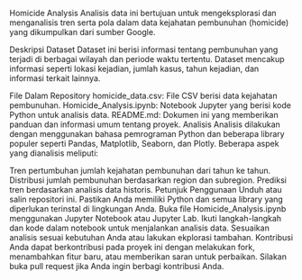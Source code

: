 Homicide Analysis
Analisis data ini bertujuan untuk mengeksplorasi dan menganalisis tren serta pola dalam data kejahatan pembunuhan (homicide) yang dikumpulkan dari sumber Google.

Deskripsi Dataset
Dataset ini berisi informasi tentang pembunuhan yang terjadi di berbagai wilayah dan periode waktu tertentu. Dataset mencakup informasi seperti lokasi kejadian, jumlah kasus, tahun kejadian, dan informasi terkait lainnya.

File Dalam Repository
homicide_data.csv: File CSV berisi data kejahatan pembunuhan.
Homicide_Analysis.ipynb: Notebook Jupyter yang berisi kode Python untuk analisis data.
README.md: Dokumen ini yang memberikan panduan dan informasi umum tentang proyek.
Analisis
Analisis dilakukan dengan menggunakan bahasa pemrograman Python dan beberapa library populer seperti Pandas, Matplotlib, Seaborn, dan Plotly. Beberapa aspek yang dianalisis meliputi:

Tren pertumbuhan jumlah kejahatan pembunuhan dari tahun ke tahun.
Distribusi jumlah pembunuhan berdasarkan region dan subregion.
Prediksi tren berdasarkan analisis data historis.
Petunjuk Penggunaan
Unduh atau salin repositori ini.
Pastikan Anda memiliki Python dan semua library yang diperlukan terinstal di lingkungan Anda.
Buka file Homicide_Analysis.ipynb menggunakan Jupyter Notebook atau Jupyter Lab.
Ikuti langkah-langkah dan kode dalam notebook untuk menjalankan analisis data.
Sesuaikan analisis sesuai kebutuhan Anda atau lakukan ekplorasi tambahan.
Kontribusi
Anda dapat berkontribusi pada proyek ini dengan melakukan fork, menambahkan fitur baru, atau memberikan saran untuk perbaikan. Silakan buka pull request jika Anda ingin berbagi kontribusi Anda.
